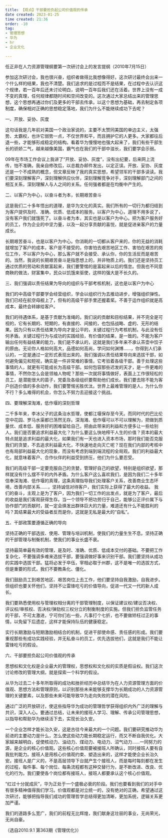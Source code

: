 ```yaml
---
title: 【观点】干部要担负起公司价值观的传承 
date created: 2023-01-25
time created: 21:36
order: -10
tag: 
- 管理思想 
- 华为 
- hr 
- 企业文化

---
```


任正非在人力资源管理纲要第一次研讨会上的发言提纲（2010年7月15日）

参加这次研讨会，我也很兴奋，组织者做得比我想像得好。这次研讨最终会出来一个什么样的结果，我也不清楚。我们追求的是过程而不是结果，在过程中去认识这个规律，若一百年后还未讨论明白，说明一百年后我们还在活着。世界上没有一成不变的真理，任何规律都随时间和空间改变的。这次通过大家总结出来的管理思想，这个思想再通过你们及更多的干部去传承，以这个思想为基础，再去制定各项制度，确保相对正确的思想稳定落地，我们为什么不能继续成功下去呢？

一、开放、妥协、灰度  

这句话我是几年前对美国一个政治家说的，主要不太赞同美国的单边主义，太强势、太霸权，也许它弱势一点，不仅世界和平，而且拥护它的人更多。大家都往后退一些，才能够形成稳定的结构。看着华为慢慢地也强大起来了，我们有些干部生长的骄娇二气，越来越像美国，霸气也在我们的干部中滋长，我们要学会示弱。  

09年在市场工作会议上我讲了“开放、妥协、灰度”，没有出纪要，后来网上流传，怕不准确，我亲自修改后，以总裁办邮件发出，以定正误。开放、妥协、灰度还是一个不成熟的概念，但文章反映了我的真实思想，希望领军的干部多读读。我们要深刻理解客户，深刻理解供应伙伴，深刻理解竞争对手，深刻理解部门之间的相互关系，深刻理解人与人之间的关系。任何强者都是在均衡中产生的。

二、以客户为中心，以奋斗者为本，长期艰苦奋斗  

这是我们二十多年悟出的道理，是华为文化的真实。我们所有的一切行为都归结到为客户提供及时、准确、优质、低成本的服务。以客户为中心，道理不用多说了，没有客户我们就饿死了。以奋斗者为本，其实也是以客户为中心。把为客户服务好的员工，作为企业的中坚力量，以及一起分享贡献的喜悦，就是促进亲客户的力量成长。  

长期艰苦奋斗，也是以客户为中心。你消耗的一切都从客户来的，你的无益的消耗就增加了客户的成本，客户是不接受的。你害怕去艰苦地区工作、害怕在艰苦的岗位工作，不以客户为中心，那么客户就不会接受、承认你，你的生活反而是艰苦的。当然，我说的长期艰苦奋斗是指思想上的，并非物质上的。我们还是坚持员工通过优质的劳动和贡献富起来，我们要警惕的是富起来以后的惰怠。但我也不同意商鞅的做法，财富集中，民众以饥饿来驱使，这样的强大是不长久的。

三、我们强调以责任结果为导向的组织与干部考核机制，这也是以客户为中心  

我们的中高级干部要学会经营组织，学会以组织行为去推动进步，增强组织弹性。我们已经在航空母舰上了，但有的高级干部手里还握着桨。不善于运作组织就是高成本，最终会转嫁给客户。  

我们的待遇体系，是基于贡献为准绳的。我们说的贡献和目标结果，并不完全是可视的，它有长期的、短期的，有直接的、间接的，也包括战略、虚的、无形的结果。因为只有以责任结果为导向才是公平的，关键过程行为考核机制，与此没有任何矛盾。关键过程行为与成功的实践经验，有价值的结果，是一致的。不能为客户输出任何有益结果的能力，我们是不承认的，这就是我们多年来不承认茶壶中饺子的原由。无论你人格如何高大，品德如何高尚，学问如何渊博……，你得到人们承认的，一定是通过一定形式表现出来的。我们强调以责任结果导向来选拔干部，如何避免偏见和短视，确实是一件非常难的事情，它考验着各级干部。善于处理这些事情的人，就更有可能成长为高级干部。如何包容那些迟发的天才，是一件更难的事情，不然你怎么会是领袖人物呢？那些一次就将事情做好，表面上工作很轻松的员工，是潜能很大的苗子，党委及各级组织要帮助他们成长。我们要去除不能为客户创造价值的多余动作，我们要警惕劣胜优汰。世界上最难管理的是人，为什么你不行？多么难得的机会，你怎么不努力去迎接这个挑战。

四、要理解深淘滩，低作堰的深刻哲理

二千多年来，李冰父子的这条治水哲理，使都江堰保存至今天。而同时代的巴比伦空中花园、罗马水渠都已荡然无存。深淘滩、低作堰可以不可以理解为，把做到质量优、成本低、服务好的困难留给自己，把由此带来的利益和方便多让一些给别人。我们是否要追求利益最大化？为什么要这么快地榨干人生的价值？资本的最大特点就是追求利益的最大化，如果我们有一天也进入资本市场，那时我们能否克服我们的贪婪，不去追求利益最大化，不快速地走向灭亡呢？现在我们内部的考核中也有局部利益最大化的现象，而没有考虑到端到端流程的全局观。我们的利益最大化，就意味着客户、合作伙伴的利益受到挤压，他们为什么要忍受。  

我们的高级干部一定要克服自己的贪婪，管理好自己的欲望，特别是组织欲望，那样就没有什么摆不平的内外矛盾。为什么客户这么喜欢我们，是因为我们二十多年信奉深淘滩、低作堰的真理，这条真理指导我们处理客户关系，改善商业生态环境，改善内部关系……，坚持诚信对待客户，我们实际上获得了最大的收益。 我们的奋斗，主观上是为了客户，因为我们一切工作的出发点，就是为了客户，最后的收益是我们客观获得生存。当一个领导不把功劳归于自己，能够公正评价属下与协作部门的贡献时，就一定会焕发出群体巨大的力量，难道还有什么不能胜利的吗？其结果最大的受益者反而是你，这就是无私是最大的“自私”。

五、干部政策要遵循正确的导向

坚持正确的干部选拔、使用、管理与培训机制，使我们的力量生生不息。坚持正确的干部管理与制衡机制，使我们的事业长盛不衰。

坚持最简单最有效的管理，是及时、准确、优质、低成本交付的基础。不要把工作复杂化，不要强调多难来选拔干部，要强调做好事来识别干部。我们要坚持从成功的实践中选拔干部。猛将必发于卒伍，宰相必取于州郡，这不是唯一的选拔方式，但是重要的形式，我们不要教条化、僵化。  

我们鼓励员工到艰苦地区、艰苦岗位上去工作，他们要坚持自我激励，自我进步。但组织也要关怀他们，坚持不让雷锋吃亏的价值导向，促进一代又一代的新人成长。  

我们要熟悉使用权与管理权相分离的干部管理制度，以保证建议权/建议否决权、评议权/审核权、否决权/弹劾权三权分立的制衡制度的实施。但我们担负监管任务的干部，不可太激进，宁可你们右一些，凡事打个七折，也不要做矫枉过正的事情，以免留下后遗症，这样才能保持队伍的健康稳定。

实行长期激励与短期激励相结合的机制，促进干部使命感、责任感的形成。我们要重视那些有成功实践经验，并无私奋斗的员工，优先选拔他们，这就是我们不能让雷锋吃亏的假设。

六、干部要担负起公司价值观的传承  

思想权和文化权是企业最大的管理权，思想权和文化权的实质是假设权。我们这次讨论修改的管理大纲，就是探索一个科学的假设。  

从华为过去二十多年所取得的成功和挫折经历中总结华为在人力资源管理方面的价值观、思想方法和管理原则，以识别那些未来能够支撑华为长期成功的人力资源管理的关键要素，以及那些未来可能导致华为走向失败的潜在风险。  

通过广泛的开放研讨，使这些指导华为成功的管理哲学获得组织内外广泛的理解与共识，深入人心。要通过总结，让未来的接班人学习、理解、传承公司管理思想，以指导和帮助华为继续活下去，实现长治久安。

一个企业怎样才能长治久安，这是古往今来最大的一个问题。我们要研究推动华为前进的主要动力是什么，怎么使这些动力能长期稳定运行，而又不断自我优化。大家越来越明白，促使核动力、油动力、煤动力、电动力、沼气动力……一同努力的源，是企业的核心价值观。这些核心价值观要被接班人所确认，同时接班人要有自我批判能力。接班人是用核心价值观约束、塑造出来的，这样才能使企业长治久安。接班人是广义的，不是高层领导下台就产生个接班人，而是每时每刻都在发生的过程，每件事、每个岗位、每条流程都有这种交替行为，是不断改进、改良、优化的行为。我们要使各个岗位都有接班人，接班人都要承认这个核心价值观。

“红过十分就成灰”，华为正处于一个盛极必衰的阶段。我们也要看到我们的对手中有很多精神值得我们学习。价值观都是对立统一的，没有绝对的正确，希望通过这次研讨，能够把指导我们成功的管理哲学总结得更加清晰，更加系统，逻辑关系更加严谨。

我们的道路多么宽广，我们的前程无比辉煌，我们献身这壮丽的事业，无尚荣光，无尚自豪。

（选自2010.9.1 第363期《管理优化》）